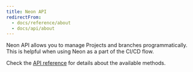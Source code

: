 ```yaml
---
title: Neon API
redirectFrom:
  - docs/reference/about
  - docs/api/about
---
```


Neon API allows you to manage Projects and branches programmatically. This is helpful when using Neon as a part of the CI/CD flow.

Check the [API reference](https://console.neon.tech/api-docs) for details about the available methods.
